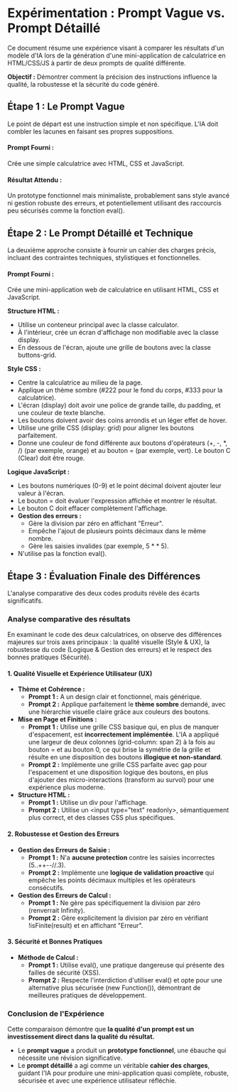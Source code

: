 # **Expérimentation : Prompt Vague vs. Prompt Détaillé**

Ce document résume une expérience visant à comparer les résultats d'un modèle d'IA lors de la génération d'une mini-application de calculatrice en HTML/CSS/JS à partir de deux prompts de qualité différente.

**Objectif :** Démontrer comment la précision des instructions influence la qualité, la robustesse et la sécurité du code généré.

## **Étape 1 : Le Prompt Vague**

Le point de départ est une instruction simple et non spécifique. L'IA doit combler les lacunes en faisant ses propres suppositions.

#### **Prompt Fourni :**

Crée une simple calculatrice avec HTML, CSS et JavaScript.

#### **Résultat Attendu :**

Un prototype fonctionnel mais minimaliste, probablement sans style avancé ni gestion robuste des erreurs, et potentiellement utilisant des raccourcis peu sécurisés comme la fonction eval().

## **Étape 2 : Le Prompt Détaillé et Technique**

La deuxième approche consiste à fournir un cahier des charges précis, incluant des contraintes techniques, stylistiques et fonctionnelles.

#### **Prompt Fourni :**

Crée une mini-application web de calculatrice en utilisant HTML, CSS et JavaScript.

**Structure HTML :**

* Utilise un conteneur principal avec la classe calculator.  
* À l'intérieur, crée un écran d'affichage non modifiable avec la classe display.  
* En dessous de l'écran, ajoute une grille de boutons avec la classe buttons-grid.

**Style CSS :**

* Centre la calculatrice au milieu de la page.  
* Applique un thème sombre (\#222 pour le fond du corps, \#333 pour la calculatrice).  
* L'écran (display) doit avoir une police de grande taille, du padding, et une couleur de texte blanche.  
* Les boutons doivent avoir des coins arrondis et un léger effet de hover.  
* Utilise une grille CSS (display: grid) pour aligner les boutons parfaitement.  
* Donne une couleur de fond différente aux boutons d'opérateurs (+, \-, \*, /) (par exemple, orange) et au bouton \= (par exemple, vert). Le bouton C (Clear) doit être rouge.

**Logique JavaScript :**

* Les boutons numériques (0-9) et le point décimal doivent ajouter leur valeur à l'écran.  
* Le bouton \= doit évaluer l'expression affichée et montrer le résultat.  
* Le bouton C doit effacer complètement l'affichage.  
* **Gestion des erreurs :**  
  * Gère la division par zéro en affichant "Erreur".  
  * Empêche l'ajout de plusieurs points décimaux dans le même nombre.  
  * Gère les saisies invalides (par exemple, 5 \* \* 5).  
* N'utilise pas la fonction eval().

## **Étape 3 : Évaluation Finale des Différences**

L'analyse comparative des deux codes produits révèle des écarts significatifs.

### **Analyse comparative des résultats**

En examinant le code des deux calculatrices, on observe des différences majeures sur trois axes principaux : la qualité visuelle (Style & UX), la robustesse du code (Logique & Gestion des erreurs) et le respect des bonnes pratiques (Sécurité).

#### **1\. Qualité Visuelle et Expérience Utilisateur (UX)**

* **Thème et Cohérence :**  
  * **Prompt 1 :** A un design clair et fonctionnel, mais générique.  
  * **Prompt 2 :** Applique parfaitement le **thème sombre** demandé, avec une hiérarchie visuelle claire grâce aux couleurs des boutons.  
* **Mise en Page et Finitions :**  
  * **Prompt 1 :** Utilise une grille CSS basique qui, en plus de manquer d'espacement, est **incorrectement implémentée**. L'IA a appliqué une largeur de deux colonnes (grid-column: span 2\) à la fois au bouton \= et au bouton 0, ce qui brise la symétrie de la grille et résulte en une disposition des boutons **illogique et non-standard**.  
  * **Prompt 2 :** Implémente une grille CSS parfaite avec gap pour l'espacement et une disposition logique des boutons, en plus d'ajouter des micro-interactions (transform au survol) pour une expérience plus moderne.  
* **Structure HTML :**  
  * **Prompt 1 :** Utilise un div pour l'affichage.  
  * **Prompt 2 :** Utilise un \<input type="text" readonly\>, sémantiquement plus correct, et des classes CSS plus spécifiques.

#### **2\. Robustesse et Gestion des Erreurs**

* **Gestion des Erreurs de Saisie :**  
  * **Prompt 1 :** N'a **aucune protection** contre les saisies incorrectes (5..++--//.3).  
  * **Prompt 2 :** Implémente une **logique de validation proactive** qui empêche les points décimaux multiples et les opérateurs consécutifs.  
* **Gestion des Erreurs de Calcul :**  
  * **Prompt 1 :** Ne gère pas spécifiquement la division par zéro (renverrait Infinity).  
  * **Prompt 2 :** Gère explicitement la division par zéro en vérifiant \!isFinite(result) et en affichant "Erreur".

#### **3\. Sécurité et Bonnes Pratiques**

* **Méthode de Calcul :**  
  * **Prompt 1 :** Utilise eval(), une pratique dangereuse qui présente des failles de sécurité (XSS).  
  * **Prompt 2 :** Respecte l'interdiction d'utiliser eval() et opte pour une alternative plus sécurisée (new Function()), démontrant de meilleures pratiques de développement.

### **Conclusion de l'Expérience**

Cette comparaison démontre que **la qualité d'un prompt est un investissement direct dans la qualité du résultat.**

* Le **prompt vague** a produit un **prototype fonctionnel**, une ébauche qui nécessite une révision significative.  
* Le **prompt détaillé** a agi comme un véritable **cahier des charges**, guidant l'IA pour produire une mini-application quasi complète, robuste, sécurisée et avec une expérience utilisateur réfléchie.